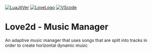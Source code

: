 
[![LuaJitVer](https://img.shields.io/static/v1.svg?label=LuaJIT&message=2.0.5&color=2a0099&style=popout-square&logo=Lua&logoColor=2a0099)](http://luajit.org/) [![LoveLogo](https://img.shields.io/static/v1.svg?label=L%C3%96VE&message=11.2&color=ed2878&style=popout-square&logoColor=ed2878&logo=data%3Aimage%2Fpng%3Bbase64%2CiVBORw0KGgoAAAANSUhEUgAAACAAAAAgCAYAAABzenr0AAAEy0lEQVRYha2WbWxTZRTHf8%2B97VbG2qkbe0EEwZWMyRZocBElTKLAEjWEBAwiiYZPgw9EIygGeUk0CEv8ZHyJGAQNfhAIaHAQBMogIBMzwwAno7wIcxt0Xbd269auvY8f%2BsLoem%2FL5J%2FcD%2Fc55zn%2F85x7zv%2B5wrf0axJQABl9BAKJZDiEQJGSCsABVADV0V2iAeRFIUSTlLIZiJAEV54NxytzYm%2F34pqSHXUwHVglJUuAwpFmOQNASgngBvYDXwAX0wVW0tgnAXuBZmB1avIRGAfUAheAH2MxRpXA60RPsAQQGRAnQwBLYzGWP2gCGyTyB8A6CuJkWIE9wOZME3gX%2BPghECcQEYKNjrItwHvGCUheQlL3MMkBPnGU88v4AoBtQM1wm2nYRFiBb0ck9T%2Bxr3QidWWJPhTATj5dU87pAz0ACiK2LFgPTHiY5OeLClhZ9XTycgn2GZsSGfmjQmST0IZR05lUsqvtqGUlyOAQQ6dchFs7oyZ7EebqUkR2FpErnQQbWrllsTC95jnIMo%2BMFRocZEXlZEKBTpOMTthykLrkyoRHyVk3H1GSdy%2BfBdMIfd%2BIjGhkvzk7MahqdSnmRZVsOecBUpADZFksLHxjJYd2bo1X4KiE%2BSnJ83PJ2b4YYbOMNMb7J4VKdIc08hvuQmCEKkfRcr6JDxZXKRJhlTAntRdY3pqdmjxOrCNRj2Up1Fc8ohcWps6swGQpUkDWAmNSOuVkoT5jqKSGqCm2gFknQ9VkpuTJCgXEIr0AosgKymhUOLYfKM1V9R2KJ9kVkNP07DIQGjV5HK6QTg8AjMktUIABPXvkjg%2FZ1Tdq8juDYegL6ztoGgrQqGdXEAzUN486gc%2Bv%2BkAYCKuvy6sA3%2BjZBTBYf5nwja4HJm%2FpDfHRNT%2BGN%2Flt1zUFOAz8q%2Bdj0sBXdwStJ5AxuScYofxsJwiDBvR7vXg7XPH61Ov5CcDkCeDd%2FBOR7v605O7BMAUn2yCoYHj6ppNNgEeJacluo6ACgdrhx7t%2BH8Hr%2Bp%2FjojdI4bE2GFBApBnfE%2Ft%2BBTzxCpwBzhn5qwj6BsBy5i6fXfHe978sgS9bvVQ62yFsMm48gDbXTS401AOaIjWQGqCN%2FFsZjiFVYVn1LLDlseZyL5XHbtPSE%2BTv3hCO47dZfakX1Kz0JwfYtXUXcB3A1NDZEl8%2BXTTW9lVZ3uO1qfa8X1VJ47iYtqtmLvVplB9vj35mxQSqzs2XjN%2BOnOKPo3uBfgC1JNvGzX43N%2FvdODv%2Bck6yFrxcaMkrHr5nR%2FlTbCuffH8gIUBRo08mpwZov9HGpmXr0SKNxO5S8bxtSsLeHx5kSGoTvpu7qsFuK5kC4HyimEVzHZkRGMHTeYe1r67F23EQSMirUFKMSq5innig%2Bp2DeXbHzFkLngWTwTxngn9arvHh8o343YeBnuGmlO3q00K3Fjjr5lV1N%2B5ASAMxTwOpaRzaeYC3F9bid%2F%2BcTA46FdCQqAgiSJXx9hdYsW4Ds2vmIpTMSiGlxu9Hz7J7%2Bx7aW53AVUBL5ZougehMSy0Ha%2F4sXnxtGY55Vdgrp5JjtSJjaiAE9Pf2crXZxZ%2Bnmjix14nPfQG4gcFt%2ByAJxE0qkA%2Fkk507HsvYQkAh4O9hKNBFtMQeoFvvxMn4DyxUmcVK0eJyAAAAAElFTkSuQmCC)](https://love2d.org/) [![VScode](https://img.shields.io/static/v1.svg?label=Visual%20Studio&message=Code&color=007ACC&style=popout-square&logo=visual-studio-code&logoColor=007ACC)](https://code.visualstudio.com/)

Love2d - Music Manager
===
An adaptive music manager that uses songs that are split into tracks in order to create horizontal dynamic music